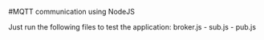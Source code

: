 #MQTT communication using NodeJS

Just run the following files to test the application: broker.js - sub.js - pub.js
